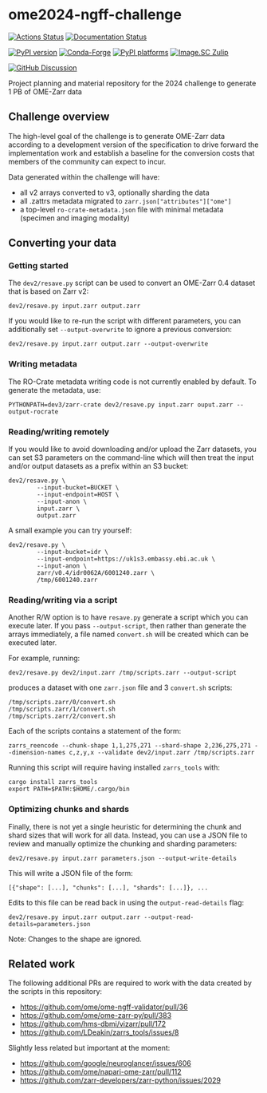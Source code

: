 # ome2024-ngff-challenge

[![Actions Status][actions-badge]][actions-link]
[![Documentation Status][rtd-badge]][rtd-link]

[![PyPI version][pypi-version]][pypi-link]
[![Conda-Forge][conda-badge]][conda-link]
[![PyPI platforms][pypi-platforms]][pypi-link]
[![Image.SC Zulip][zulip-badge]][zulip-link]

[![GitHub Discussion][github-discussions-badge]][github-discussions-link]

<!-- SPHINX-START -->

<!-- prettier-ignore-start -->
[actions-badge]:            https://github.com/ome/ome2024-ngff-challenge/workflows/CI/badge.svg
[actions-link]:             https://github.com/ome/ome2024-ngff-challenge/actions
[conda-badge]:              https://img.shields.io/conda/vn/conda-forge/ome2024-ngff-challenge
[conda-link]:               https://github.com/conda-forge/ome2024-ngff-challenge-feedstock
[github-discussions-badge]: https://img.shields.io/static/v1?label=Discussions&message=Ask&color=blue&logo=github
[github-discussions-link]:  https://github.com/ome/ome2024-ngff-challenge/discussions
[pypi-link]:                https://pypi.org/project/ome2024-ngff-challenge/
[pypi-platforms]:           https://img.shields.io/pypi/pyversions/ome2024-ngff-challenge
[pypi-version]:             https://img.shields.io/pypi/v/ome2024-ngff-challenge
[rtd-badge]:                https://readthedocs.org/projects/ome2024-ngff-challenge/badge/?version=latest
[rtd-link]:                 https://ome2024-ngff-challenge.readthedocs.io/en/latest/?badge=latest
[zulip-badge]:              https://img.shields.io/badge/zulip-join_chat-brightgreen.svg
[zulip-link]:               https://imagesc.zulipchat.com/#narrow/stream/328251-NGFF

<!-- prettier-ignore-end -->

Project planning and material repository for the 2024 challenge to generate 1 PB of OME-Zarr data

## Challenge overview

The high-level goal of the challenge is to generate OME-Zarr data according to a development
version of the specification to drive forward the implementation work and establish a baseline
for the conversion costs that members of the community can expect to incur.

Data generated within the challenge will have:

* all v2 arrays converted to v3, optionally sharding the data
* all .zattrs metadata migrated to `zarr.json["attributes"]["ome"]`
* a top-level `ro-crate-metadata.json` file with minimal metadata (specimen and imaging modality)

## Converting your data

### Getting started

The `dev2/resave.py` script can be used to convert an OME-Zarr 0.4 dataset
that is based on Zarr v2:

```
dev2/resave.py input.zarr output.zarr
```

If you would like to re-run the script with different parameters, you can additionally
set `--output-overwrite` to ignore a previous conversion:

```
dev2/resave.py input.zarr output.zarr --output-overwrite
```

### Writing metadata

The RO-Crate metadata writing code is not currently enabled by default. To generate the
metadata, use:

```
PYTHONPATH=dev3/zarr-crate dev2/resave.py input.zarr ouput.zarr --output-rocrate
```

### Reading/writing remotely

If you would like to avoid downloading and/or upload the Zarr datasets, you can set S3
parameters on the command-line which will then treat the input and/or output datasets
as a prefix within an S3 bucket:

```
dev2/resave.py \
        --input-bucket=BUCKET \
        --input-endpoint=HOST \
        --input-anon \
        input.zarr \
        output.zarr
```

A small example you can try yourself:

```
dev2/resave.py \
        --input-bucket=idr \
        --input-endpoint=https://uk1s3.embassy.ebi.ac.uk \
        --input-anon \
        zarr/v0.4/idr0062A/6001240.zarr \
        /tmp/6001240.zarr
```

### Reading/writing via a script

Another R/W option is to have `resave.py` generate a script which you can execute later.
If you pass `--output-script`, then rather than generate the arrays immediately, a file
named `convert.sh` will be created which can be executed later.

For example, running:

```
dev2/resave.py dev2/input.zarr /tmp/scripts.zarr --output-script
```

produces a dataset with one `zarr.json` file and 3 `convert.sh` scripts:

```
/tmp/scripts.zarr/0/convert.sh
/tmp/scripts.zarr/1/convert.sh
/tmp/scripts.zarr/2/convert.sh
```

Each of the scripts contains a statement of the form:

```
zarrs_reencode --chunk-shape 1,1,275,271 --shard-shape 2,236,275,271 --dimension-names c,z,y,x --validate dev2/input.zarr /tmp/scripts.zarr
```

Running this script will require having installed `zarrs_tools` with:

```
cargo install zarrs_tools
export PATH=$PATH:$HOME/.cargo/bin
```

### Optimizing chunks and shards

Finally, there is not yet a single heuristic for determining the chunk and shard sizes
that will work for all data. Instead, you can use a JSON file to review and manually
optimize the chunking and sharding parameters:

```
dev2/resave.py input.zarr parameters.json --output-write-details
```

This will write a JSON file of the form:

```
[{"shape": [...], "chunks": [...], "shards": [...]}, ...
```

Edits to this file can be read back in using the `output-read-details` flag:

```
dev2/resave.py input.zarr output.zarr --output-read-details=parameters.json
```

Note: Changes to the shape are ignored.


## Related work

The following additional PRs are required to work with the data
created by the scripts in this repository:

 * https://github.com/ome/ome-ngff-validator/pull/36
 * https://github.com/ome/ome-zarr-py/pull/383
 * https://github.com/hms-dbmi/vizarr/pull/172
 * https://github.com/LDeakin/zarrs_tools/issues/8

 Slightly less related but important at the moment:

 * https://github.com/google/neuroglancer/issues/606
 * https://github.com/ome/napari-ome-zarr/pull/112
 * https://github.com/zarr-developers/zarr-python/issues/2029
